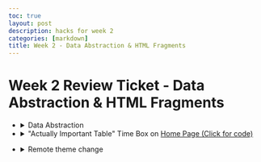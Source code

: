 ```yaml
---
toc: true
layout: post
description: hacks for week 2
categories: [markdown]
title: Week 2 - Data Abstraction & HTML Fragments
---
```

# Week 2 Review Ticket - Data Abstraction & HTML Fragments

<ul>

<li>
    <details closed>
        <summary>Data Abstraction</summary>
        <li><a href="">For Loop Test</a></li>    
        <li><a href="">With Loop Test</a></li>
        <li><a href="">Recursive Loop</a></li>
        <li><a href="">Randomized Grocery List (Application of lists and other stuff)</a></li>
        <li><a href="">Test with lists (from Week 1)</a></li>
    </details>
</li>
<li>
    <details closed>
        <summary>"Actually Important Table" Time Box on <a href="https://aidenhuynh.github.io/CS_Swag/about/">Home Page (Click for code)</a></summary>
            <h2>Code for table</h2>
            <pre>
                <code>
&lt;html&gt;

    &lt;head&gt;

        &lt;style&gt;

            table {

                font-family: arial, sans-serif;

                border-collapse: collapse;

                    width: 100%;

            }

            td, th {

                border: 1px solid #dddddd;

                text-align: left;

                padding: 8px;

            }

            tr:nth-child(even) {

                background-color: #dddddd;

            }

                tr:nth-child(odd) {

                    background-color: #ffffff;

            }

        &lt;/style&gt;

            &lt;/head&gt;

            &lt;table&gt;

        &lt;tr&gt;

            &lt;th&gt;Week&lt;/th&gt;

            &lt;th&gt;Review Ticket&lt;/th&gt;

            &lt;th&gt;Points&lt;/th&gt;

        &lt;/tr&gt;

        &lt;tr&gt;

            &lt;td&gt;0&lt;/td&gt;

            &lt;td&gt;&lt;a href="https://aidenhuynh.github.io/CS_Swag/markdown/2022/09/03/Week_0_Hacks.html"&gt;Week 0 - Review Ticket&lt;/a&gt;&lt;/td&gt;

            &lt;td&gt;Tools and Setup&lt;/td&gt;

        &lt;/tr&gt;

        &lt;tr&gt;

            &lt;td&gt;1&lt;/td&gt;

            &lt;td&gt;&lt;a href="https://aidenhuynh.github.io/CS_Swag/markdown/2022/09/04/Week_1_Hacks.html"&gt;Week 1 - Review Ticket&lt;/a&gt;&lt;/td&gt;

            &lt;td&gt;Intro to Python, Bash, and Fastpages Frontend Development&lt;/td&gt;

        &lt;/tr&gt;

        &lt;tr&gt;

            &lt;td&gt;2&lt;/td&gt;

            &lt;td&gt;&lt;a href="https://aidenhuynh.github.io/CS_Swag/markdown/2022/09/05/Week_2_Review_Ticket.html"&gt;Week 2 - Review Ticket&lt;/a&gt;&lt;/td&gt;

            &lt;td&gt;Dictionaries, Lists, Loops, and HTML Fragments&lt;/td&gt;

        &lt;/tr&gt;

        &lt;tr&gt;

            &lt;td&gt;3&lt;/td&gt;

            &lt;td&gt;incomplete&lt;/td&gt;

            &lt;td&gt;AppLab Planning/Blogging, AppLab Creation, Plan for end of Tri project&lt;/td&gt;

        &lt;/tr&gt;

    &lt;/table&gt;

&lt;/html&gt;
                    </code>
                </pre>
    </details>
</li>

<li>
    <details closed>
        <summary>Remote theme change</summary>
        <img src="https://i.ibb.co/ZXJCtVc/image-2022-09-05-173210428.png">
        <br>
        <b>Before:</b>
        <img src="https://i.ibb.co/5RRtWkC/image-2022-09-05-180235001.png">
        <body>Very unreadable because I think that's kind of funny.</body>
        <br>
        <b>After:</b>
        <img src="https://i.ibb.co/ngSNsWc/image-2022-09-05-174239115.png">
        <body>
            I actually really like these changes, however they get rid of the top bars for searching, tags, and the about me.
            Also, the images that are too large (for example, on my Week 0 Hacks) get stretched or squished to fit.
            Then again, I also think this is kind of funny.
        </body>
    </details>
</li>
</ul>